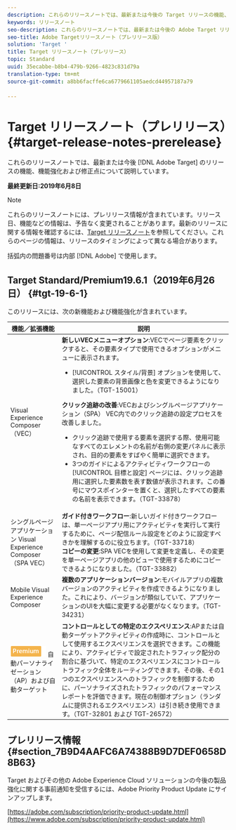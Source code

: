 ```yaml
---
description: これらのリリースノートでは、最新または今後の Target リリースの機能、機能強化、修正および既知の問題について説明します。
keywords: リリースノート
seo-description: これらのリリースノートでは、最新または今後の Adobe Target リリースの機能、機能強化、修正および既知の問題について説明します。
seo-title: Adobe Targetリリースノート（プレリリース版）
solution: 'Target '
title: Target リリースノート（プレリリース）
topic: Standard
uuid: 35ecabbe-b8b4-479b-9266-4823c831d79a
translation-type: tm+mt
source-git-commit: a8bb6facffe6ca6779661105aedcd44957187a79

---
```



# Target リリースノート（プレリリース）{#target-release-notes-prerelease}

これらのリリースノートでは、最新または今後 [!DNL Adobe Target] のリリースの機能、機能強化および修正点について説明しています。

**最終更新日:2019年6月8日**

>[!NOTE]
>
>これらのリリースノートには、プレリリース情報が含まれています。リリース日、機能などの情報は、予告なく変更されることがあります。最新のリリースに関する情報を確認するには、[Target リリースノート](release-notes.md)を参照してください。これらのページの情報は、リリースのタイミングによって異なる場合があります。
>
>括弧内の問題番号は内部 [!DNL Adobe] で使用します。

## Target Standard/Premium19.6.1（2019年6月26日） {#tgt-19-6-1}

このリリースには、次の新機能および機能強化が含まれています。

| 機能／拡張機能 | 説明 |
| --- | --- |
| Visual Experience Composer（VEC） | **新しいVECメニューオプション**:VECでページ要素をクリックすると、その要素タイプで使用できるオプションがメニューに表示されます。<ul><li>[!UICONTROL スタイル/背景] オプションを使用して、選択した要素の背景画像と色を変更できるようになりました。（TGT-15001）</li></ul>**クリック追跡の改善**:VECおよびシングルページアプリケーション（SPA） VEC内でのクリック追跡の設定プロセスを改善しました。<ul><li>クリック追跡で使用する要素を選択する際、使用可能なすべてのエレメントの名前が右側の変更パネルに表示され、目的の要素をすばやく簡単に選択できます。</li><li>3つのガイドによるアクティビティワークフローの [!UICONTROL 目標と設定] ページには、クリック追跡用に選択した要素数を表す数値が表示されます。この番号にマウスポインターを置くと、選択したすべての要素の名前を表示できます。（TGT-33878）</li></ul> |
| シングルページアプリケーション Visual Experience Composer （SPA VEC） | **ガイド付きワークフロー**:新しいガイド付きワークフローは、単一ページアプリ用にアクティビティを実行して実行するために、ページ配信ルール設定をどのように設定すべきかを理解するのに役立ちます。（TGT-33718）<br>**コピーの変更**:SPA VECを使用して変更を定義し、その変更を単一ページアプリの他のビューで使用するためにコピーできるようになりました。（TGT-33882） |
| Mobile Visual Experience Composer | **複数のアプリケーションバージョン**:モバイルアプリの複数バージョンのアクティビティを作成できるようになりました。これにより、バージョンが類似していて、アプリケーションのUIを大幅に変更する必要がなくなります。（TGT-34231） |
| ![Premiumバッジ](/help/assets/premium.png) 自動パーソナライゼーション（AP）および自動ターゲット | **コントロールとしての特定のエクスペリエンス**:APまたは自動ターゲットアクティビティの作成時に、コントロールとして使用するエクスペリエンスを選択できます。この機能により、アクティビティで設定されたトラフィック配分の割合に基づいて、特定のエクスペリエンスにコントロールトラフィック全体をルーティングできます。その後、その1つのエクスペリエンスへのトラフィックを制御するために、パーソナライズされたトラフィックのパフォーマンスレポートを評価できます。現在の制御オプション（ランダムに提供されるエクスペリエンス）は引き続き使用できます。（TGT-32801 および TGT-26572） |

## プレリリース情報 {#section_7B9D4AAFC6A74388B9D7DEF0658D8B63}

Target およびその他の Adobe Experience Cloud ソリューションの今後の製品強化に関する事前通知を受信するには、Adobe Priority Product Update にサインアップします。

[https://adobe.com/subscription/priority-product-update.html](https://www.adobe.com/subscription/priority-product-update.html)
